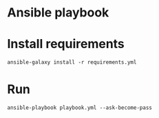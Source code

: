 # Ansible playbook

# Install requirements
```shell
ansible-galaxy install -r requirements.yml
```

# Run
```shell
ansible-playbook playbook.yml --ask-become-pass
```
